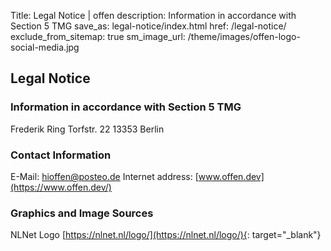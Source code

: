 Title: Legal Notice | offen
description: Information in accordance with Section 5 TMG
save_as: legal-notice/index.html
href: /legal-notice/
exclude_from_sitemap: true
sm_image_url: /theme/images/offen-logo-social-media.jpg

## Legal Notice

### Information in accordance with Section 5 TMG
Frederik Ring
Torfstr. 22
13353 Berlin

### Contact Information
E-Mail: [hioffen@posteo.de](mailto:hioffen@posteo.de)
Internet address: [www.offen.dev](https://www.offen.dev/)

### Graphics and Image Sources
NLNet Logo [https://nlnet.nl/logo/](https://nlnet.nl/logo/){: target="_blank"}

